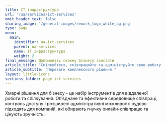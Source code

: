 ```yaml
---
title: ІТ інфраструктура
url: '/ua/services/ict-services'
omit_header_text: false
sharing_image: '/general-images/rework_logo_white_bg.png'
type: page
menu:
  main:
    identifier: ua-ict-services
    parent: ua-services
    name: ІТ інфраструктура
    weight: 2
final_message: Допоможіть своєму бізнесу зростати
article_title: "Спілкуйтеся, співпрацюйте та адмініструйте свою роботу разом з нами"
article_subtitle: "Переваги комплексного рішення:"
layout: little-icons
sections_folder: page-ict-services
---
```


Хмарні рішення для бізнесу - це набір інструментів для віддаленої роботи та спілкування. Об’єднане та ефективне
середовище співпраці, контроль доступу і розширені адміністративні можливості чудово підходять для компаній, які
обирають гнучку онлайн-співпрацю та цінують зручність.
